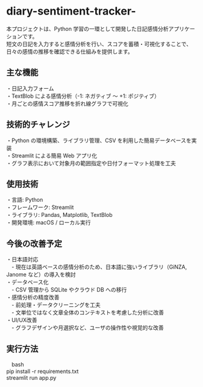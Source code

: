 # diary-sentiment-tracker-

本プロジェクトは、Python 学習の一環として開発した日記感情分析アプリケーションです。<br>
短文の日記を入力すると感情分析を行い、スコアを蓄積・可視化することで、日々の感情の推移を確認できる仕組みを提供します。

## 主な機能
・日記入力フォーム<br>
・TextBlob による感情分析（-1: ネガティブ ～ +1: ポジティブ）<br>
・月ごとの感情スコア推移を折れ線グラフで可視化<br>

## 技術的チャレンジ
・Python の環境構築、ライブラリ管理、CSV を利用した簡易データベースを実装<br>
・Streamlit による簡易 Web アプリ化<br>
・グラフ表示において対象月の範囲指定や日付フォーマット処理を工夫<br>

## 使用技術
・言語: Python<br>
・フレームワーク: Streamlit<br>
・ライブラリ: Pandas, Matplotlib, TextBlob<br>
・開発環境: macOS / ローカル実行<br>

## 今後の改善予定
・日本語対応<br>
　- 現在は英語ベースの感情分析のため、日本語に強いライブラリ（GiNZA, Janome など）の導入を検討<br>
・データベース化<br>
　- CSV 管理から SQLite やクラウド DB への移行<br>
・感情分析の精度改善<br>
　- 前処理・データクリーニングを工夫<br>
　- 文単位ではなく文章全体のコンテキストを考慮した分析に改善<br>
・UI/UX改善<br>
　- グラフデザインや月選択など、ユーザの操作性や視覚的な改善<br>

## 実行方法
　bash<br>
pip install -r requirements.txt<br>
streamlit run app.py<br>
